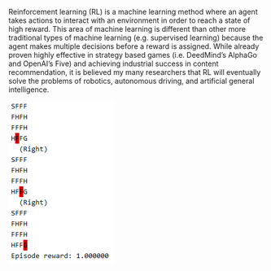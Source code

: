 Reinforcement learning (RL) is a machine learning method where an agent takes actions to interact with an environment in order to reach a 
state of high reward. This area of machine learning is different than other more traditional types of machine learning (e.g. supervised learning)
because the agent makes multiple decisions before a reward is assigned. While already proven highly effective in strategy based games 
(i.e. DeedMind’s AlphaGo and OpenAI’s Five) and achieving industrial success in content recommendation, it is believed my many researchers 
that RL will eventually solve the problems of robotics, autonomous driving, and artificial general intelligence.

![Image description]( https://github.com/sterlingrpi/reinforcement_learning/blob/master/frozen_lake_example/frozen_lake_illustration.png)
